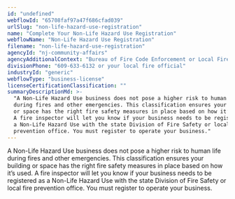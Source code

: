 ```yaml
---
id: "undefined"
webflowId: "65708faf97a47f686cfad039"
urlSlug: "non-life-hazard-use-registration"
name: "Complete Your Non-Life Hazard Use Registration"
webflowName: "Non-Life Hazard Use Registration"
filename: "non-life-hazard-use-registration"
agencyId: "nj-community-affairs"
agencyAdditionalContext: "Bureau of Fire Code Enforcement or Local Fire Official"
divisionPhone: "609-633-6132 or your local fire official"
industryId: "generic"
webflowType: "business-license"
licenseCertificationClassification: ""
summaryDescriptionMd: >-
  "A Non-Life Hazard Use business does not pose a higher risk to human life
  during fires and other emergencies. This classification ensures your building
  or space has the right fire safety measures in place based on how it’s used.
  A fire inspector will let you know if your business needs to be registered as
  a Non-Life Hazard Use with the state Division of Fire Safety or local fire
  prevention office. You must register to operate your business."
---
```


A Non-Life Hazard Use business does not pose a higher risk to human life during
fires and other emergencies. This classification ensures your building or space
has the right fire safety measures in place based on how it’s used. A fire
inspector will let you know if your business needs to be registered as a
Non-Life Hazard Use with the state Division of Fire Safety or local fire
prevention office. You must register to operate your business.
